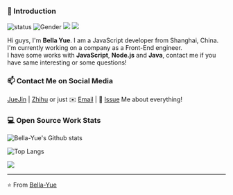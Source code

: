 ### 👋 Introduction

![status](https://img.shields.io/badge/status-coding-brightgreen) ![Gender](https://img.shields.io/badge/gender-👧-lightgrey) ![](https://img.shields.io/badge/Relationship-inLove-red) ![](https://visitor-badge.glitch.me/badge?page_id=github.com/Bella-Yue)

Hi guys, I'm **Bella Yue**. I am a JavaScript developer from Shanghai, China. I'm currently working on a company as a Front-End engineer.  
I have some works with **JavaScript**, **Node.js** and **Java**, contact me if you have same interesting or some questions!

### 📫 Contact Me on Social Media

[JueJin][0] | [Zhihu][1] or just ✉️ [Email](X) | 💬 [Issue](X) Me about everything!

<!-- ### 💡 Projects with My Work

- [**75.team**](https://75.team): The Official Blog for 75team, the largest front end team in @Qihoo360.
- [**75CDN**](https://cdn.baomitu.com): The best CDN for web related libraries to speed up your websites, mirror from @cdnjs.
- [**声享**](https://ppt.baomitu.com): Create and share your presentations online. -->

<!-- ### 📚 Tech Articles and Talks

You can find a list of my talks' presentation on 📖 **[ppt.baomitu.com](https://ppt.baomitu.com/u/lizheming)**.

And get all my post articles in my blog 📝 [**zh.eming.li**](https://imnerd.org). -->

### 💻 Open Source Work Stats

![Bella-Yue's Github stats](https://github-readme-stats.vercel.app/api?username=Bella-Yue&include_all_commits=true&count_private=true&show_icons=true&hide_border=true)

![Top Langs](https://github-readme-stats.vercel.app/api/top-langs/?username=Bella-Yue&layout=compact)

<!-- 连续提交代码天数记录 -->
 <img align="center" src="https://github-readme-streak-stats.herokuapp.com?user=Bella-Yue&theme=tokyonight&date_format=M%20j%5B%2C%20Y%5D&background=FFFFFF" />

[0]: https://juejin.cn/user/2480944002111239
[1]: https://www.zhihu.com/signin?next=%2F

---

⭐️ From [Bella-Yue](https://github.com/Bella-Yue)

